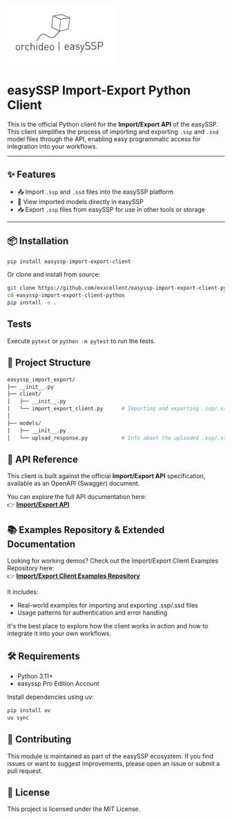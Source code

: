 ![easyssp-logo-light](https://raw.githubusercontent.com/exxcellent/easyssp-auth-client-python/refs/heads/master/images/logo-light.png#gh-light-mode-only)

# easySSP Import-Export Python Client

This is the official Python client for the **Import/Export API** of the easySSP. This client simplifies the process of
importing and exporting `.ssp` and `.ssd` model files through the API, enabling easy programmatic access for integration
into your workflows.

---

## ✨ Features

- 📤 Import `.ssp` and `.ssd` files into the easySSP platform
- 🔎 View imported models directly in easySSP
- 📥 Export `.ssp` files from easySSP for use in other tools or storage

---

## 📦 Installation

```bash
pip install easyssp-import-export-client
```

Or clone and install from source:

```bash
git clone https://github.com/exxcellent/easyssp-import-export-client-python.git
cd easyssp-import-export-client-python
pip install -e .
```

## Tests

Execute `pytest` or `python -m pytest` to run the tests.

## 📁 Project Structure

```bash
easyssp_import_export/
├── __init__.py
├── client/
│   ├── __init__.py
│   └── import_export_client.py      # Importing and exporting .ssp/.ssd files
│
├── models/
│   ├── __init__.py
│   └── upload_response.py           # Info about the uploaded .ssp/.ssd file
```

## 📖 API Reference

This client is built against the official **Import/Export API** specification, available as an OpenAPI (Swagger)
document.

You can explore the full API documentation here:  
👉 [**Import/Export API**](https://apps.exxcellent.de/easy-ssp/docs/integration-api/v1/import-export/index.html)

## 📚 Examples Repository & Extended Documentation

Looking for working demos? Check out the Import/Export Client Examples Repository here:  
👉 [**Import/Export Client Examples Repository**](https://github.com/exxcellent/easyssp-import-export-examples-python)

It includes:

- Real-world examples for importing and exporting .ssp/.ssd files
- Usage patterns for authentication and error handling

It's the best place to explore how the client works in action and how to integrate it into your own workflows.

## 🛠️ Requirements

- Python 3.11+
- easyssp Pro Edition Account

Install dependencies using uv:

```bash
pip install uv
uv sync
```

## 🤝 Contributing

This module is maintained as part of the easySSP ecosystem. If you find issues or want to suggest improvements, please
open an issue or submit a pull request.

## 📄 License

This project is licensed under the MIT License.
